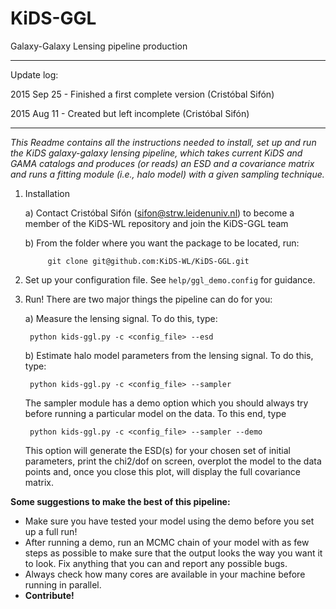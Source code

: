 # KiDS-GGL
Galaxy-Galaxy Lensing pipeline production

---
Update log:

2015 Sep 25 - Finished a first complete version (Cristóbal Sifón)

2015 Aug 11 - Created but left incomplete (Cristóbal Sifón)

---

*This Readme contains all the instructions needed to install, set up and run
the KiDS galaxy-galaxy lensing pipeline, which takes current KiDS and GAMA
catalogs and produces (or reads) an ESD and a covariance matrix and runs a
fitting module (i.e., halo model) with a given sampling technique.*

1. Installation

    a) Contact Cristóbal Sifón (sifon@strw.leidenuniv.nl) to become a member
       of the KiDS-WL repository and join the KiDS-GGL team


    b) From the folder where you want the package to be located, run:

            git clone git@github.com:KiDS-WL/KiDS-GGL.git


2. Set up your configuration file. See `help/ggl_demo.config` for guidance.

3. Run! There are two major things the pipeline can do for you:

    a) Measure the lensing signal. To do this, type:

        python kids-ggl.py -c <config_file> --esd

    b) Estimate halo model parameters from the lensing signal. To do this, type:

        python kids-ggl.py -c <config_file> --sampler

    The sampler module has a demo option which you should always try before running a particular model on the data. To this end, type

        python kids-ggl.py -c <config_file> --sampler --demo

    This option will generate the ESD(s) for your chosen set of initial parameters, print the chi2/dof on screen, overplot the model to the data points and, once you close this plot, will display the full covariance matrix.

**Some suggestions to make the best of this pipeline:**

- Make sure you have tested your model using the demo before you set up a full run!
- After running a demo, run an MCMC chain of your model with as few steps as possible to make sure that the output looks the way you want it to look. Fix anything that you can and report any possible bugs.
- Always check how many cores are available in your machine before running in parallel.
- **Contribute!**
